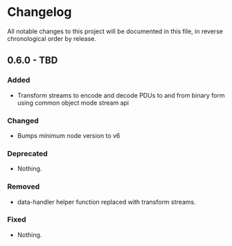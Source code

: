 # Changelog

All notable changes to this project will be documented in this file, in reverse chronological order by release.

## 0.6.0 - TBD

### Added

- Transform streams to encode and decode PDUs to and from binary form using
  common object mode stream api

### Changed

- Bumps minimum node version to v6

### Deprecated

- Nothing.

### Removed

- data-handler helper function replaced with transform streams.

### Fixed

- Nothing.
